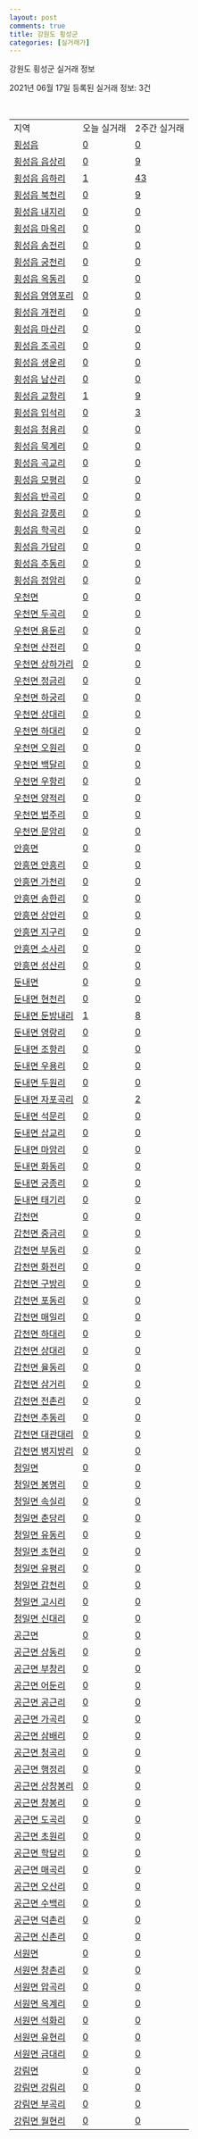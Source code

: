 ```yaml
---
layout: post
comments: true
title: 강원도 횡성군
categories: [실거래가]
---
```


강원도 횡성군 실거래 정보

2021년 06월 17일 등록된 실거래 정보: 3건

<script type="text/javascript">
  google.charts.load('current', {'packages':['corechart']});
  google.charts.setOnLoadCallback(drawChart);

  function drawChart() {
    var data = google.visualization.arrayToDataTable([['거래일', '매매', '전월세', '전매'], ['2021-02', 0, 1, 0], ['2021-03', 1, 2, 0], ['2021-04', 18, 8, 3], ['2021-05', 24, 8, 1], ['2021-06', 12, 3, 2]]);

    var options = {
      title: '최근 유형별 거래량 추이',
      legend: { position: 'bottom' }
    };

    var chart = new google.visualization.LineChart(document.getElementById('columnchart_material'));
    chart.draw(data, (options));
  }
</script>

<div id="columnchart_material" style="width: 450px; margin-left: -35px"></div>
<br>
<table class="sortable">
  <tr>
    <td>지역</td>
    <td>오늘 실거래</td>
    <td>2주간 실거래</td>
  </tr>

  
  <tr class="item">
    <td><a href="4273025000.html">횡성읍</a></td>
    <td><a href="4273025000.html">0</a></td>
    <td><a href="4273025000.html">0</a></td>
  </tr>
    

  <tr class="item">
    <td><a href="4273025021.html">횡성읍 읍상리</a></td>
    <td><a href="4273025021.html">0</a></td>
    <td><a href="4273025021.html">9</a></td>
  </tr>
    

  <tr class="item">
    <td><a href="4273025022.html">횡성읍 읍하리</a></td>
    <td><a href="4273025022.html">1</a></td>
    <td><a href="4273025022.html">43</a></td>
  </tr>
    

  <tr class="item">
    <td><a href="4273025023.html">횡성읍 북천리</a></td>
    <td><a href="4273025023.html">0</a></td>
    <td><a href="4273025023.html">9</a></td>
  </tr>
    

  <tr class="item">
    <td><a href="4273025024.html">횡성읍 내지리</a></td>
    <td><a href="4273025024.html">0</a></td>
    <td><a href="4273025024.html">0</a></td>
  </tr>
    

  <tr class="item">
    <td><a href="4273025025.html">횡성읍 마옥리</a></td>
    <td><a href="4273025025.html">0</a></td>
    <td><a href="4273025025.html">0</a></td>
  </tr>
    

  <tr class="item">
    <td><a href="4273025026.html">횡성읍 송전리</a></td>
    <td><a href="4273025026.html">0</a></td>
    <td><a href="4273025026.html">0</a></td>
  </tr>
    

  <tr class="item">
    <td><a href="4273025027.html">횡성읍 궁천리</a></td>
    <td><a href="4273025027.html">0</a></td>
    <td><a href="4273025027.html">0</a></td>
  </tr>
    

  <tr class="item">
    <td><a href="4273025028.html">횡성읍 옥동리</a></td>
    <td><a href="4273025028.html">0</a></td>
    <td><a href="4273025028.html">0</a></td>
  </tr>
    

  <tr class="item">
    <td><a href="4273025029.html">횡성읍 영영포리</a></td>
    <td><a href="4273025029.html">0</a></td>
    <td><a href="4273025029.html">0</a></td>
  </tr>
    

  <tr class="item">
    <td><a href="4273025030.html">횡성읍 개전리</a></td>
    <td><a href="4273025030.html">0</a></td>
    <td><a href="4273025030.html">0</a></td>
  </tr>
    

  <tr class="item">
    <td><a href="4273025031.html">횡성읍 마산리</a></td>
    <td><a href="4273025031.html">0</a></td>
    <td><a href="4273025031.html">0</a></td>
  </tr>
    

  <tr class="item">
    <td><a href="4273025032.html">횡성읍 조곡리</a></td>
    <td><a href="4273025032.html">0</a></td>
    <td><a href="4273025032.html">0</a></td>
  </tr>
    

  <tr class="item">
    <td><a href="4273025033.html">횡성읍 생운리</a></td>
    <td><a href="4273025033.html">0</a></td>
    <td><a href="4273025033.html">0</a></td>
  </tr>
    

  <tr class="item">
    <td><a href="4273025034.html">횡성읍 남산리</a></td>
    <td><a href="4273025034.html">0</a></td>
    <td><a href="4273025034.html">0</a></td>
  </tr>
    

  <tr class="item">
    <td><a href="4273025035.html">횡성읍 교항리</a></td>
    <td><a href="4273025035.html">1</a></td>
    <td><a href="4273025035.html">9</a></td>
  </tr>
    

  <tr class="item">
    <td><a href="4273025036.html">횡성읍 입석리</a></td>
    <td><a href="4273025036.html">0</a></td>
    <td><a href="4273025036.html">3</a></td>
  </tr>
    

  <tr class="item">
    <td><a href="4273025037.html">횡성읍 청용리</a></td>
    <td><a href="4273025037.html">0</a></td>
    <td><a href="4273025037.html">0</a></td>
  </tr>
    

  <tr class="item">
    <td><a href="4273025038.html">횡성읍 묵계리</a></td>
    <td><a href="4273025038.html">0</a></td>
    <td><a href="4273025038.html">0</a></td>
  </tr>
    

  <tr class="item">
    <td><a href="4273025039.html">횡성읍 곡교리</a></td>
    <td><a href="4273025039.html">0</a></td>
    <td><a href="4273025039.html">0</a></td>
  </tr>
    

  <tr class="item">
    <td><a href="4273025040.html">횡성읍 모평리</a></td>
    <td><a href="4273025040.html">0</a></td>
    <td><a href="4273025040.html">0</a></td>
  </tr>
    

  <tr class="item">
    <td><a href="4273025041.html">횡성읍 반곡리</a></td>
    <td><a href="4273025041.html">0</a></td>
    <td><a href="4273025041.html">0</a></td>
  </tr>
    

  <tr class="item">
    <td><a href="4273025042.html">횡성읍 갈풍리</a></td>
    <td><a href="4273025042.html">0</a></td>
    <td><a href="4273025042.html">0</a></td>
  </tr>
    

  <tr class="item">
    <td><a href="4273025043.html">횡성읍 학곡리</a></td>
    <td><a href="4273025043.html">0</a></td>
    <td><a href="4273025043.html">0</a></td>
  </tr>
    

  <tr class="item">
    <td><a href="4273025044.html">횡성읍 가담리</a></td>
    <td><a href="4273025044.html">0</a></td>
    <td><a href="4273025044.html">0</a></td>
  </tr>
    

  <tr class="item">
    <td><a href="4273025045.html">횡성읍 추동리</a></td>
    <td><a href="4273025045.html">0</a></td>
    <td><a href="4273025045.html">0</a></td>
  </tr>
    

  <tr class="item">
    <td><a href="4273025046.html">횡성읍 정암리</a></td>
    <td><a href="4273025046.html">0</a></td>
    <td><a href="4273025046.html">0</a></td>
  </tr>
    

  <tr class="item">
    <td><a href="4273031000.html">우천면</a></td>
    <td><a href="4273031000.html">0</a></td>
    <td><a href="4273031000.html">0</a></td>
  </tr>
    

  <tr class="item">
    <td><a href="4273031021.html">우천면 두곡리</a></td>
    <td><a href="4273031021.html">0</a></td>
    <td><a href="4273031021.html">0</a></td>
  </tr>
    

  <tr class="item">
    <td><a href="4273031022.html">우천면 용둔리</a></td>
    <td><a href="4273031022.html">0</a></td>
    <td><a href="4273031022.html">0</a></td>
  </tr>
    

  <tr class="item">
    <td><a href="4273031023.html">우천면 산전리</a></td>
    <td><a href="4273031023.html">0</a></td>
    <td><a href="4273031023.html">0</a></td>
  </tr>
    

  <tr class="item">
    <td><a href="4273031024.html">우천면 상하가리</a></td>
    <td><a href="4273031024.html">0</a></td>
    <td><a href="4273031024.html">0</a></td>
  </tr>
    

  <tr class="item">
    <td><a href="4273031025.html">우천면 정금리</a></td>
    <td><a href="4273031025.html">0</a></td>
    <td><a href="4273031025.html">0</a></td>
  </tr>
    

  <tr class="item">
    <td><a href="4273031026.html">우천면 하궁리</a></td>
    <td><a href="4273031026.html">0</a></td>
    <td><a href="4273031026.html">0</a></td>
  </tr>
    

  <tr class="item">
    <td><a href="4273031027.html">우천면 상대리</a></td>
    <td><a href="4273031027.html">0</a></td>
    <td><a href="4273031027.html">0</a></td>
  </tr>
    

  <tr class="item">
    <td><a href="4273031028.html">우천면 하대리</a></td>
    <td><a href="4273031028.html">0</a></td>
    <td><a href="4273031028.html">0</a></td>
  </tr>
    

  <tr class="item">
    <td><a href="4273031029.html">우천면 오원리</a></td>
    <td><a href="4273031029.html">0</a></td>
    <td><a href="4273031029.html">0</a></td>
  </tr>
    

  <tr class="item">
    <td><a href="4273031030.html">우천면 백달리</a></td>
    <td><a href="4273031030.html">0</a></td>
    <td><a href="4273031030.html">0</a></td>
  </tr>
    

  <tr class="item">
    <td><a href="4273031031.html">우천면 우항리</a></td>
    <td><a href="4273031031.html">0</a></td>
    <td><a href="4273031031.html">0</a></td>
  </tr>
    

  <tr class="item">
    <td><a href="4273031032.html">우천면 양적리</a></td>
    <td><a href="4273031032.html">0</a></td>
    <td><a href="4273031032.html">0</a></td>
  </tr>
    

  <tr class="item">
    <td><a href="4273031033.html">우천면 법주리</a></td>
    <td><a href="4273031033.html">0</a></td>
    <td><a href="4273031033.html">0</a></td>
  </tr>
    

  <tr class="item">
    <td><a href="4273031034.html">우천면 문암리</a></td>
    <td><a href="4273031034.html">0</a></td>
    <td><a href="4273031034.html">0</a></td>
  </tr>
    

  <tr class="item">
    <td><a href="4273032000.html">안흥면</a></td>
    <td><a href="4273032000.html">0</a></td>
    <td><a href="4273032000.html">0</a></td>
  </tr>
    

  <tr class="item">
    <td><a href="4273032021.html">안흥면 안흥리</a></td>
    <td><a href="4273032021.html">0</a></td>
    <td><a href="4273032021.html">0</a></td>
  </tr>
    

  <tr class="item">
    <td><a href="4273032022.html">안흥면 가천리</a></td>
    <td><a href="4273032022.html">0</a></td>
    <td><a href="4273032022.html">0</a></td>
  </tr>
    

  <tr class="item">
    <td><a href="4273032023.html">안흥면 송한리</a></td>
    <td><a href="4273032023.html">0</a></td>
    <td><a href="4273032023.html">0</a></td>
  </tr>
    

  <tr class="item">
    <td><a href="4273032024.html">안흥면 상안리</a></td>
    <td><a href="4273032024.html">0</a></td>
    <td><a href="4273032024.html">0</a></td>
  </tr>
    

  <tr class="item">
    <td><a href="4273032025.html">안흥면 지구리</a></td>
    <td><a href="4273032025.html">0</a></td>
    <td><a href="4273032025.html">0</a></td>
  </tr>
    

  <tr class="item">
    <td><a href="4273032026.html">안흥면 소사리</a></td>
    <td><a href="4273032026.html">0</a></td>
    <td><a href="4273032026.html">0</a></td>
  </tr>
    

  <tr class="item">
    <td><a href="4273032027.html">안흥면 성산리</a></td>
    <td><a href="4273032027.html">0</a></td>
    <td><a href="4273032027.html">0</a></td>
  </tr>
    

  <tr class="item">
    <td><a href="4273033000.html">둔내면</a></td>
    <td><a href="4273033000.html">0</a></td>
    <td><a href="4273033000.html">0</a></td>
  </tr>
    

  <tr class="item">
    <td><a href="4273033021.html">둔내면 현천리</a></td>
    <td><a href="4273033021.html">0</a></td>
    <td><a href="4273033021.html">0</a></td>
  </tr>
    

  <tr class="item">
    <td><a href="4273033022.html">둔내면 둔방내리</a></td>
    <td><a href="4273033022.html">1</a></td>
    <td><a href="4273033022.html">8</a></td>
  </tr>
    

  <tr class="item">
    <td><a href="4273033023.html">둔내면 영랑리</a></td>
    <td><a href="4273033023.html">0</a></td>
    <td><a href="4273033023.html">0</a></td>
  </tr>
    

  <tr class="item">
    <td><a href="4273033024.html">둔내면 조항리</a></td>
    <td><a href="4273033024.html">0</a></td>
    <td><a href="4273033024.html">0</a></td>
  </tr>
    

  <tr class="item">
    <td><a href="4273033025.html">둔내면 우용리</a></td>
    <td><a href="4273033025.html">0</a></td>
    <td><a href="4273033025.html">0</a></td>
  </tr>
    

  <tr class="item">
    <td><a href="4273033026.html">둔내면 두원리</a></td>
    <td><a href="4273033026.html">0</a></td>
    <td><a href="4273033026.html">0</a></td>
  </tr>
    

  <tr class="item">
    <td><a href="4273033027.html">둔내면 자포곡리</a></td>
    <td><a href="4273033027.html">0</a></td>
    <td><a href="4273033027.html">2</a></td>
  </tr>
    

  <tr class="item">
    <td><a href="4273033028.html">둔내면 석문리</a></td>
    <td><a href="4273033028.html">0</a></td>
    <td><a href="4273033028.html">0</a></td>
  </tr>
    

  <tr class="item">
    <td><a href="4273033029.html">둔내면 삽교리</a></td>
    <td><a href="4273033029.html">0</a></td>
    <td><a href="4273033029.html">0</a></td>
  </tr>
    

  <tr class="item">
    <td><a href="4273033030.html">둔내면 마암리</a></td>
    <td><a href="4273033030.html">0</a></td>
    <td><a href="4273033030.html">0</a></td>
  </tr>
    

  <tr class="item">
    <td><a href="4273033031.html">둔내면 화동리</a></td>
    <td><a href="4273033031.html">0</a></td>
    <td><a href="4273033031.html">0</a></td>
  </tr>
    

  <tr class="item">
    <td><a href="4273033032.html">둔내면 궁종리</a></td>
    <td><a href="4273033032.html">0</a></td>
    <td><a href="4273033032.html">0</a></td>
  </tr>
    

  <tr class="item">
    <td><a href="4273033033.html">둔내면 태기리</a></td>
    <td><a href="4273033033.html">0</a></td>
    <td><a href="4273033033.html">0</a></td>
  </tr>
    

  <tr class="item">
    <td><a href="4273034000.html">갑천면</a></td>
    <td><a href="4273034000.html">0</a></td>
    <td><a href="4273034000.html">0</a></td>
  </tr>
    

  <tr class="item">
    <td><a href="4273034021.html">갑천면 중금리</a></td>
    <td><a href="4273034021.html">0</a></td>
    <td><a href="4273034021.html">0</a></td>
  </tr>
    

  <tr class="item">
    <td><a href="4273034022.html">갑천면 부동리</a></td>
    <td><a href="4273034022.html">0</a></td>
    <td><a href="4273034022.html">0</a></td>
  </tr>
    

  <tr class="item">
    <td><a href="4273034023.html">갑천면 화전리</a></td>
    <td><a href="4273034023.html">0</a></td>
    <td><a href="4273034023.html">0</a></td>
  </tr>
    

  <tr class="item">
    <td><a href="4273034024.html">갑천면 구방리</a></td>
    <td><a href="4273034024.html">0</a></td>
    <td><a href="4273034024.html">0</a></td>
  </tr>
    

  <tr class="item">
    <td><a href="4273034025.html">갑천면 포동리</a></td>
    <td><a href="4273034025.html">0</a></td>
    <td><a href="4273034025.html">0</a></td>
  </tr>
    

  <tr class="item">
    <td><a href="4273034026.html">갑천면 매일리</a></td>
    <td><a href="4273034026.html">0</a></td>
    <td><a href="4273034026.html">0</a></td>
  </tr>
    

  <tr class="item">
    <td><a href="4273034027.html">갑천면 하대리</a></td>
    <td><a href="4273034027.html">0</a></td>
    <td><a href="4273034027.html">0</a></td>
  </tr>
    

  <tr class="item">
    <td><a href="4273034028.html">갑천면 상대리</a></td>
    <td><a href="4273034028.html">0</a></td>
    <td><a href="4273034028.html">0</a></td>
  </tr>
    

  <tr class="item">
    <td><a href="4273034029.html">갑천면 율동리</a></td>
    <td><a href="4273034029.html">0</a></td>
    <td><a href="4273034029.html">0</a></td>
  </tr>
    

  <tr class="item">
    <td><a href="4273034030.html">갑천면 삼거리</a></td>
    <td><a href="4273034030.html">0</a></td>
    <td><a href="4273034030.html">0</a></td>
  </tr>
    

  <tr class="item">
    <td><a href="4273034031.html">갑천면 전촌리</a></td>
    <td><a href="4273034031.html">0</a></td>
    <td><a href="4273034031.html">0</a></td>
  </tr>
    

  <tr class="item">
    <td><a href="4273034032.html">갑천면 추동리</a></td>
    <td><a href="4273034032.html">0</a></td>
    <td><a href="4273034032.html">0</a></td>
  </tr>
    

  <tr class="item">
    <td><a href="4273034033.html">갑천면 대관대리</a></td>
    <td><a href="4273034033.html">0</a></td>
    <td><a href="4273034033.html">0</a></td>
  </tr>
    

  <tr class="item">
    <td><a href="4273034034.html">갑천면 병지방리</a></td>
    <td><a href="4273034034.html">0</a></td>
    <td><a href="4273034034.html">0</a></td>
  </tr>
    

  <tr class="item">
    <td><a href="4273035000.html">청일면</a></td>
    <td><a href="4273035000.html">0</a></td>
    <td><a href="4273035000.html">0</a></td>
  </tr>
    

  <tr class="item">
    <td><a href="4273035021.html">청일면 봉명리</a></td>
    <td><a href="4273035021.html">0</a></td>
    <td><a href="4273035021.html">0</a></td>
  </tr>
    

  <tr class="item">
    <td><a href="4273035022.html">청일면 속실리</a></td>
    <td><a href="4273035022.html">0</a></td>
    <td><a href="4273035022.html">0</a></td>
  </tr>
    

  <tr class="item">
    <td><a href="4273035023.html">청일면 춘당리</a></td>
    <td><a href="4273035023.html">0</a></td>
    <td><a href="4273035023.html">0</a></td>
  </tr>
    

  <tr class="item">
    <td><a href="4273035024.html">청일면 유동리</a></td>
    <td><a href="4273035024.html">0</a></td>
    <td><a href="4273035024.html">0</a></td>
  </tr>
    

  <tr class="item">
    <td><a href="4273035025.html">청일면 초현리</a></td>
    <td><a href="4273035025.html">0</a></td>
    <td><a href="4273035025.html">0</a></td>
  </tr>
    

  <tr class="item">
    <td><a href="4273035026.html">청일면 유평리</a></td>
    <td><a href="4273035026.html">0</a></td>
    <td><a href="4273035026.html">0</a></td>
  </tr>
    

  <tr class="item">
    <td><a href="4273035027.html">청일면 갑천리</a></td>
    <td><a href="4273035027.html">0</a></td>
    <td><a href="4273035027.html">0</a></td>
  </tr>
    

  <tr class="item">
    <td><a href="4273035028.html">청일면 고시리</a></td>
    <td><a href="4273035028.html">0</a></td>
    <td><a href="4273035028.html">0</a></td>
  </tr>
    

  <tr class="item">
    <td><a href="4273035029.html">청일면 신대리</a></td>
    <td><a href="4273035029.html">0</a></td>
    <td><a href="4273035029.html">0</a></td>
  </tr>
    

  <tr class="item">
    <td><a href="4273036000.html">공근면</a></td>
    <td><a href="4273036000.html">0</a></td>
    <td><a href="4273036000.html">0</a></td>
  </tr>
    

  <tr class="item">
    <td><a href="4273036021.html">공근면 상동리</a></td>
    <td><a href="4273036021.html">0</a></td>
    <td><a href="4273036021.html">0</a></td>
  </tr>
    

  <tr class="item">
    <td><a href="4273036022.html">공근면 부창리</a></td>
    <td><a href="4273036022.html">0</a></td>
    <td><a href="4273036022.html">0</a></td>
  </tr>
    

  <tr class="item">
    <td><a href="4273036023.html">공근면 어둔리</a></td>
    <td><a href="4273036023.html">0</a></td>
    <td><a href="4273036023.html">0</a></td>
  </tr>
    

  <tr class="item">
    <td><a href="4273036024.html">공근면 공근리</a></td>
    <td><a href="4273036024.html">0</a></td>
    <td><a href="4273036024.html">0</a></td>
  </tr>
    

  <tr class="item">
    <td><a href="4273036025.html">공근면 가곡리</a></td>
    <td><a href="4273036025.html">0</a></td>
    <td><a href="4273036025.html">0</a></td>
  </tr>
    

  <tr class="item">
    <td><a href="4273036026.html">공근면 삼배리</a></td>
    <td><a href="4273036026.html">0</a></td>
    <td><a href="4273036026.html">0</a></td>
  </tr>
    

  <tr class="item">
    <td><a href="4273036027.html">공근면 청곡리</a></td>
    <td><a href="4273036027.html">0</a></td>
    <td><a href="4273036027.html">0</a></td>
  </tr>
    

  <tr class="item">
    <td><a href="4273036028.html">공근면 행정리</a></td>
    <td><a href="4273036028.html">0</a></td>
    <td><a href="4273036028.html">0</a></td>
  </tr>
    

  <tr class="item">
    <td><a href="4273036029.html">공근면 상창봉리</a></td>
    <td><a href="4273036029.html">0</a></td>
    <td><a href="4273036029.html">0</a></td>
  </tr>
    

  <tr class="item">
    <td><a href="4273036030.html">공근면 창봉리</a></td>
    <td><a href="4273036030.html">0</a></td>
    <td><a href="4273036030.html">0</a></td>
  </tr>
    

  <tr class="item">
    <td><a href="4273036031.html">공근면 도곡리</a></td>
    <td><a href="4273036031.html">0</a></td>
    <td><a href="4273036031.html">0</a></td>
  </tr>
    

  <tr class="item">
    <td><a href="4273036032.html">공근면 초원리</a></td>
    <td><a href="4273036032.html">0</a></td>
    <td><a href="4273036032.html">0</a></td>
  </tr>
    

  <tr class="item">
    <td><a href="4273036033.html">공근면 학담리</a></td>
    <td><a href="4273036033.html">0</a></td>
    <td><a href="4273036033.html">0</a></td>
  </tr>
    

  <tr class="item">
    <td><a href="4273036034.html">공근면 매곡리</a></td>
    <td><a href="4273036034.html">0</a></td>
    <td><a href="4273036034.html">0</a></td>
  </tr>
    

  <tr class="item">
    <td><a href="4273036035.html">공근면 오산리</a></td>
    <td><a href="4273036035.html">0</a></td>
    <td><a href="4273036035.html">0</a></td>
  </tr>
    

  <tr class="item">
    <td><a href="4273036036.html">공근면 수백리</a></td>
    <td><a href="4273036036.html">0</a></td>
    <td><a href="4273036036.html">0</a></td>
  </tr>
    

  <tr class="item">
    <td><a href="4273036037.html">공근면 덕촌리</a></td>
    <td><a href="4273036037.html">0</a></td>
    <td><a href="4273036037.html">0</a></td>
  </tr>
    

  <tr class="item">
    <td><a href="4273036038.html">공근면 신촌리</a></td>
    <td><a href="4273036038.html">0</a></td>
    <td><a href="4273036038.html">0</a></td>
  </tr>
    

  <tr class="item">
    <td><a href="4273037000.html">서원면</a></td>
    <td><a href="4273037000.html">0</a></td>
    <td><a href="4273037000.html">0</a></td>
  </tr>
    

  <tr class="item">
    <td><a href="4273037021.html">서원면 창촌리</a></td>
    <td><a href="4273037021.html">0</a></td>
    <td><a href="4273037021.html">0</a></td>
  </tr>
    

  <tr class="item">
    <td><a href="4273037022.html">서원면 압곡리</a></td>
    <td><a href="4273037022.html">0</a></td>
    <td><a href="4273037022.html">0</a></td>
  </tr>
    

  <tr class="item">
    <td><a href="4273037023.html">서원면 옥계리</a></td>
    <td><a href="4273037023.html">0</a></td>
    <td><a href="4273037023.html">0</a></td>
  </tr>
    

  <tr class="item">
    <td><a href="4273037024.html">서원면 석화리</a></td>
    <td><a href="4273037024.html">0</a></td>
    <td><a href="4273037024.html">0</a></td>
  </tr>
    

  <tr class="item">
    <td><a href="4273037025.html">서원면 유현리</a></td>
    <td><a href="4273037025.html">0</a></td>
    <td><a href="4273037025.html">0</a></td>
  </tr>
    

  <tr class="item">
    <td><a href="4273037026.html">서원면 금대리</a></td>
    <td><a href="4273037026.html">0</a></td>
    <td><a href="4273037026.html">0</a></td>
  </tr>
    

  <tr class="item">
    <td><a href="4273038000.html">강림면</a></td>
    <td><a href="4273038000.html">0</a></td>
    <td><a href="4273038000.html">0</a></td>
  </tr>
    

  <tr class="item">
    <td><a href="4273038021.html">강림면 강림리</a></td>
    <td><a href="4273038021.html">0</a></td>
    <td><a href="4273038021.html">0</a></td>
  </tr>
    

  <tr class="item">
    <td><a href="4273038022.html">강림면 부곡리</a></td>
    <td><a href="4273038022.html">0</a></td>
    <td><a href="4273038022.html">0</a></td>
  </tr>
    

  <tr class="item">
    <td><a href="4273038023.html">강림면 월현리</a></td>
    <td><a href="4273038023.html">0</a></td>
    <td><a href="4273038023.html">0</a></td>
  </tr>
    


</table>


    